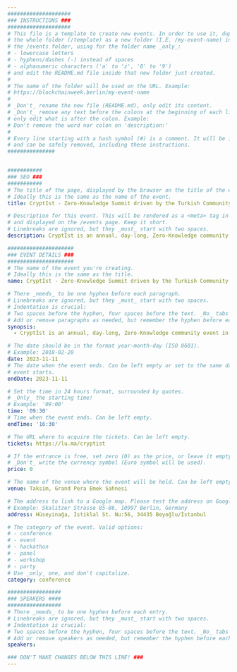 ```yaml
---
####################
### INSTRUCTIONS ###
####################
# This file is a template to create new events. In order to use it, duplicate
# the whole folder (/template) as a new folder (I.E. /my-event-name) inside of
# the /events folder, using for the folder name _only_:
# - lowercase letters
# - hyphens/dashes (-) instead of spaces
# - alphanumeric characters ('a' to 'z', '0' to '9')
# and edit the README.md file inside that new folder just created.
#
# The name of the folder will be used on the URL. Example:
# https://blockchainweek.berlin/my-event-name
#
# _Don't_ rename the new file (README.md), only edit its content.
# _Don't_ remove any text before the colons at the beginning of each line,
# only edit what is after the colon. Example:
# Don't remove the word nor colon on 'description:'
#
# Every line starting with a hash symbol (#) is a comment. It will be ignored
# and can be safely removed, including these instructions.
###############


###########
### SEO ###
###########
# The title of the page, displayed by the browser on the title of the window.
# Ideally this is the same as the name of the event.
title: CryptIst - Zero-Knowledge Summit driven by the Turkish Community

# Description for this event. This will be rendered as a <meta> tag in the HTML,
# and displayed on the /events page. Keep it short.
# Linebreaks are ignored, but they _must_ start with two spaces.
description: ​Cryptİst is an annual, day-long, Zero-Knowledge community event in Istanbul to learn, connect, and share amongst the ZK community. A perfect start for Devconnect!

#####################
### EVENT DETAILS ###
#####################
# The name of the event you're creating.
# Ideally this is the same as the title.
name: CryptIst - Zero-Knowledge Summit driven by the Turkish Community

# There _needs_ to be one hyphen before each paragraph.
# Linebreaks are ignored, but they _must_ start with two spaces.
# Indentation is crucial:
# Two spaces before the hyphen, four spaces before the text. _No_ tabs allowed.
# Add or remove paragraphs as needed, but remember the hyphen before each entry.
synopsis:
  - ​Cryptİst is an annual, day-long, Zero-Knowledge community event in Istanbul to learn, connect, and share amongst the ZK community. A perfect start for Devconnect!

# The date should be in the format year-month-day (ISO 8601).
# Example: 2018-02-28
date: 2023-11-11
# The date when the event ends. Can be left empty or set to the same day the
# event starts.
endDate: 2023-11-11

# Set the time in 24 hours format, surrounded by quotes.
# _Only_ the starting time!
# Example: '09:00'
time: '09:30'
# Time when the event ends. Can be left empty.
endTime: '16:30'

# The URL where to acquire the tickets. Can be left empty.
tickets: https://lu.ma/cryptist

# If the entrance is free, set zero (0) as the price, or leave it empty.
# _Don't_ write the currency symbol (Euro symbol will be used).
price: 0

# The name of the venue where the event will be held. Can be left empty.
venue: Taksim, Grand Pera Emek Sahnesi

# The address to link to a Google map. Please test the address on Google Maps.
# Example: Skalitzer Strasse 85-86, 10997 Berlin, Germany
address: Hüseyinağa, İstiklal St. Nu:56, 34435 Beyoğlu/İstanbul

# The category of the event. Valid options:
# - conference
# - event
# - hackathon
# - panel
# - workshop
# - party
# Use _only_ one, and don't capitalize.
category: conference

#################
### SPEAKERS ####
#################
# There _needs_ to be one hyphen before each entry.
# Linebreaks are ignored, but they _must_ start with two spaces.
# Indentation is crucial:
# Two spaces before the hyphen, four spaces before the text. _No_ tabs allowed.
# Add or remove speakers as needed, but remember the hyphen before each entry.
speakers:

### DON'T MAKE CHANGES BELOW THIS LINE! ###
---
```


<!-- ### DON'T MAKE CHANGES BELOW THIS LINE! ### -->

<Event-Content/>
